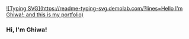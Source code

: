 [![Typing SVG](https://readme-typing-svg.demolab.com/?lines=Hello I'm Ghiwa!; and this is my portfolio)](https://git.io/typing-svg)
### Hi, I'm Ghiwa!

<!--
**GhiwaDaccache/GhiwaDaccache** is a ✨ _special_ ✨ repository because its `README.md` (this file) appears on your GitHub profile.

Here are some ideas to get you started:

- 🔭 I’m currently working on ...
- 🌱 I’m currently learning ...
- 👯 I’m looking to collaborate on ...
- 🤔 I’m looking for help with ...
- 💬 Ask me about ...
- 📫 How to reach me: ...
- 😄 Pronouns: ...
- ⚡ Fun fact: ...
-->
